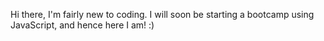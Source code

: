 Hi there, I'm fairly new to coding. I will soon be starting a bootcamp using JavaScript, and hence here I am! :)

